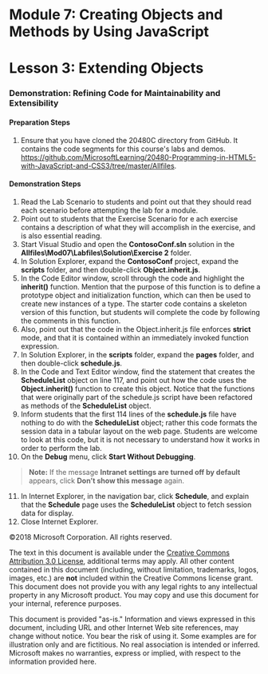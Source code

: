 # Module 7: Creating Objects and Methods by Using JavaScript

# Lesson 3: Extending Objects

### Demonstration: Refining Code for Maintainability and Extensibility

#### Preparation Steps 

1. Ensure that you have cloned the 20480C directory from GitHub. It contains the code segments for this course's labs and demos. https://github.com/MicrosoftLearning/20480-Programming-in-HTML5-with-JavaScript-and-CSS3/tree/master/Allfiles.

#### Demonstration Steps

1.	Read the Lab Scenario to students and point out that they should read each scenario before attempting the lab for a module.
2.	Point out to students that the Exercise Scenario for e ach exercise contains a description of what they will accomplish in the exercise, and is also essential reading.
3.	Start Visual Studio and open the **ContosoConf.sln** solution in the **Allfiles\Mod07\Labfiles\Solution\Exercise 2** folder.
4.	In Solution Explorer, expand the **ContosoConf** project, expand the **scripts** folder, and then double-click **Object.inherit.js**. 
5.	In the Code Editor window, scroll through the code and highlight the **inherit()** function. Mention that the purpose of this function is to define a prototype object and initialization function, which can then be used to create new instances of a type. The starter code contains a skeleton version of this function, but students will complete the code by following the comments in this function.
6.	Also, point out that the code in the Object.inherit.js file enforces **strict** mode, and that it is contained within an immediately invoked function expression.
7.	In Solution Explorer, in the **scripts** folder, expand the **pages** folder, and then double-click **schedule.js**. 
8.	In the Code and Text Editor window, find the statement that creates the **ScheduleList** object on line 117, and point out how the code uses the **Object.inherit()** function to create this object. Notice that the functions that were originally part of the schedule.js script have been refactored as methods of the **ScheduleList** object.
9.	Inform students that the first 114 lines of the **schedule.js** file have nothing to do with the **ScheduleList** object; rather this code formats the session data in a tabular layout on the web page. Students are welcome to look at this code, but it is not necessary to understand how it works in order to perform the lab.
10.	On the **Debug** menu, click **Start Without Debugging**.

>**Note:** If the message **Intranet settings are turned off by default** appears, click **Don’t show this message** again.

11.	In Internet Explorer, in the navigation bar, click **Schedule**, and explain that the **Schedule** page uses the **ScheduleList** object to fetch session data for display.
12.	Close Internet Explorer.

©2018 Microsoft Corporation. All rights reserved.

The text in this document is available under the  [Creative Commons Attribution 3.0 License](https://creativecommons.org/licenses/by/3.0/legalcode), additional terms may apply. All other content contained in this document (including, without limitation, trademarks, logos, images, etc.) are  **not**  included within the Creative Commons license grant. This document does not provide you with any legal rights to any intellectual property in any Microsoft product. You may copy and use this document for your internal, reference purposes.

This document is provided &quot;as-is.&quot; Information and views expressed in this document, including URL and other Internet Web site references, may change without notice. You bear the risk of using it. Some examples are for illustration only and are fictitious. No real association is intended or inferred. Microsoft makes no warranties, express or implied, with respect to the information provided here.
